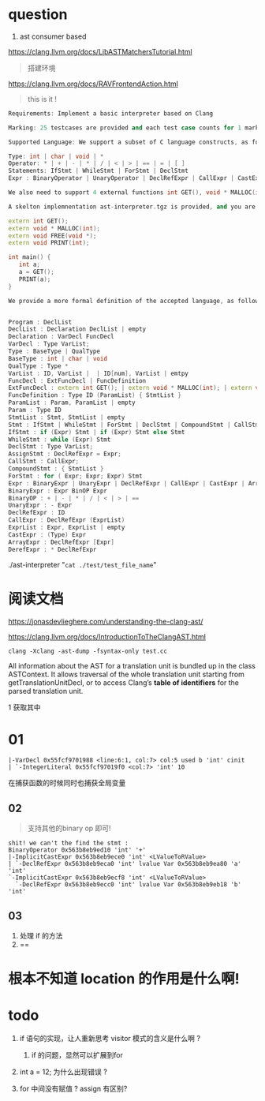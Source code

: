 
# question
1. ast consumer based 

https://clang.llvm.org/docs/LibASTMatchersTutorial.html
> 搭建环境

https://clang.llvm.org/docs/RAVFrontendAction.html
> this is it !

```cpp
Requirements: Implement a basic interpreter based on Clang

Marking: 25 testcases are provided and each test case counts for 1 mark

Supported Language: We support a subset of C language constructs, as follows: 

Type: int | char | void | *
Operator: * | + | - | * | / | < | > | == | = | [ ] 
Statements: IfStmt | WhileStmt | ForStmt | DeclStmt 
Expr : BinaryOperator | UnaryOperator | DeclRefExpr | CallExpr | CastExpr 

We also need to support 4 external functions int GET(), void * MALLOC(int), void FREE (void *), void PRINT(int), the semantics of the 4 funcions are self-explanatory. 

A skelton implemnentation ast-interpreter.tgz is provided, and you are welcome to make any changes to the implementation. The provided implementation is able to interpreter the simple program like : 

extern int GET();
extern void * MALLOC(int);
extern void FREE(void *);
extern void PRINT(int);

int main() {
   int a;
   a = GET();
   PRINT(a);
}

We provide a more formal definition of the accepted language, as follows: 


Program : DeclList
DeclList : Declaration DeclList | empty
Declaration : VarDecl FuncDecl
VarDecl : Type VarList;
Type : BaseType | QualType
BaseType : int | char | void
QualType : Type * 
VarList : ID, VarList |  | ID[num], VarList | emtpy
FuncDecl : ExtFuncDecl | FuncDefinition
ExtFuncDecl : extern int GET(); | extern void * MALLOC(int); | extern void FREE(void *); | extern void PRINT(int);
FuncDefinition : Type ID (ParamList) { StmtList }
ParamList : Param, ParamList | empty
Param : Type ID
StmtList : Stmt, StmtList | empty
Stmt : IfStmt | WhileStmt | ForStmt | DeclStmt | CompoundStmt | CallStmt | AssignStmt | 
IfStmt : if (Expr) Stmt | if (Expr) Stmt else Stmt
WhileStmt : while (Expr) Stmt
DeclStmt : Type VarList;
AssignStmt : DeclRefExpr = Expr;
CallStmt : CallExpr;
CompoundStmt : { StmtList }
ForStmt : for ( Expr; Expr; Expr) Stmt
Expr : BinaryExpr | UnaryExpr | DeclRefExpr | CallExpr | CastExpr | ArrayExpr | DerefExpr | (Expr) | num
BinaryExpr : Expr BinOP Expr
BinaryOP : + | - | * | / | < | > | ==
UnaryExpr : - Expr
DeclRefExpr : ID
CallExpr : DeclRefExpr (ExprList)
ExprList : Expr, ExprList | empty
CastExpr : (Type) Expr
ArrayExpr : DeclRefExpr [Expr]
DerefExpr : * DeclRefExpr
```

./ast-interpreter "`cat ./test/test_file_name`"

# 阅读文档
https://jonasdevlieghere.com/understanding-the-clang-ast/


https://clang.llvm.org/docs/IntroductionToTheClangAST.html

```
clang -Xclang -ast-dump -fsyntax-only test.cc
```

All information about the AST for a translation unit is bundled up in the class ASTContext. It allows traversal of the whole translation unit starting from getTranslationUnitDecl, or to access Clang’s **table of identifiers** for the parsed translation unit.

1 获取其中


# 01
```
|-VarDecl 0x55fcf9701988 <line:6:1, col:7> col:5 used b 'int' cinit
| `-IntegerLiteral 0x55fcf97019f0 <col:7> 'int' 10
```
在捕获函数的时候同时也捕获全局变量

## 02
> 支持其他的binary op 即可!
```
shit! we can't the find the stmt :
BinaryOperator 0x563b8eb9ed10 'int' '+'
|-ImplicitCastExpr 0x563b8eb9ece0 'int' <LValueToRValue>
| `-DeclRefExpr 0x563b8eb9eca0 'int' lvalue Var 0x563b8eb9ea80 'a' 'int'
`-ImplicitCastExpr 0x563b8eb9ecf8 'int' <LValueToRValue>
  `-DeclRefExpr 0x563b8eb9ecc0 'int' lvalue Var 0x563b8eb9eb18 'b' 'int'
```

## 03
1. 处理 if 的方法
2. ==


# 根本不知道 location 的作用是什么啊!



# todo
1. if 语句的实现，让人重新思考 visitor 模式的含义是什么啊 ?
    1. if 的问题，显然可以扩展到for 

2. int a = 12; 为什么出现错误 ?
3. for 中间没有赋值 ? assign 有区别?

